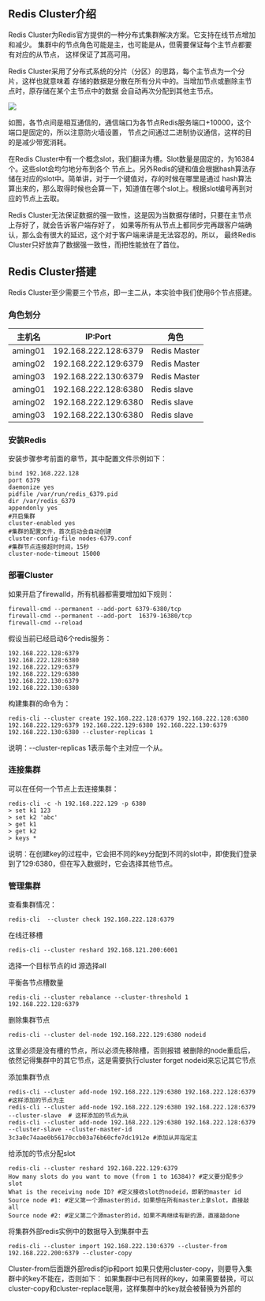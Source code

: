 ## Redis Cluster介绍

Redis Cluster为Redis官方提供的一种分布式集群解决方案。它支持在线节点增加和减少。
集群中的节点角色可能是主，也可能是从，但需要保证每个主节点都要有对应的从节点，
这样保证了其高可用。

Redis Cluster采用了分布式系统的分片（分区）的思路，每个主节点为一个分片，这样也就意味着
存储的数据是分散在所有分片中的。当增加节点或删除主节点时，原存储在某个主节点中的数据
会自动再次分配到其他主节点。

![](https://github.com/aminglinux/linux2019/blob/master/images/redis_cluster.png?raw=true)

如图，各节点间是相互通信的，通信端口为各节点Redis服务端口+10000，这个端口是固定的，所以注意防火墙设置，
节点之间通过二进制协议通信，这样的目的是减少带宽消耗。

在Redis Cluster中有一个概念slot，我们翻译为槽。Slot数量是固定的，为16384个。这些slot会均匀地分布到各个
节点上。另外Redis的键和值会根据hash算法存储在对应的slot中。简单讲，对于一个键值对，存的时候在哪里是通过
hash算法算出来的，那么取得时候也会算一下，知道值在哪个slot上。根据slot编号再到对应的节点上去取。

Redis Cluster无法保证数据的强一致性，这是因为当数据存储时，只要在主节点上存好了，就会告诉客户端存好了，
如果等所有从节点上都同步完再跟客户端确认，那么会有很大的延迟，这个对于客户端来讲是无法容忍的。所以，
最终Redis Cluster只好放弃了数据强一致性，而把性能放在了首位。

## Redis Cluster搭建

Redis Cluster至少需要三个节点，即一主二从，本实验中我们使用6个节点搭建。

### 角色划分

主机名 | IP:Port |角色
-------|---------|----
aming01|192.168.222.128:6379|Redis Master
aming02|192.168.222.129:6379|Redis Master
aming03|192.168.222.130:6379|Redis Master
aming01|192.168.222.128:6380|Redis slave
aming02|192.168.222.129:6380|Redis slave
aming03|192.168.222.130:6380|Redis slave

### 安装Redis

安装步骤参考前面的章节，其中配置文件示例如下：

```
bind 192.168.222.128
port 6379  
daemonize yes
pidfile /var/run/redis_6379.pid 
dir /var/redis_6379
appendonly yes 
#开启集群
cluster-enabled yes  
#集群的配置文件，首次启动会自动创建
cluster-config-file nodes-6379.conf  
#集群节点连接超时时间，15秒
cluster-node-timeout 15000 
```

### 部署Cluster

如果开启了firewalld，所有机器都需要增加如下规则：

	firewall-cmd --permanent --add-port 6379-6380/tcp
	firewall-cmd --permanent --add-port  16379-16380/tcp
	firewall-cmd --reload

假设当前已经启动6个redis服务：
	
	192.168.222.128:6379
	192.168.222.128:6380
	192.168.222.129:6379
	192.168.222.129:6380
	192.168.222.130:6379
	192.168.222.130:6380

构建集群的命令为：

	redis-cli --cluster create 192.168.222.128:6379 192.168.222.128:6380 192.168.222.129:6379 192.168.222.129:6380 192.168.222.130:6379 192.168.222.130:6380 --cluster-replicas 1

说明：--cluster-replicas 1表示每个主对应一个从。

### 连接集群

可以在任何一个节点上去连接集群：
```
redis-cli -c -h 192.168.222.129 -p 6380
> set k1 123
> set k2 'abc'
> get k1
> get k2
> keys *
```

说明：在创建key的过程中，它会把不同的key分配到不同的slot中，即使我们登录到了129:6380，但在写入数据时，它会选择其他节点。

### 管理集群

查看集群情况：

	redis-cli  --cluster check 192.168.222.128:6379

在线迁移槽

	redis-cli --cluster reshard 192.168.121.200:6001

选择一个目标节点的id
源选择all

平衡各节点槽数量

	redis-cli --cluster rebalance --cluster-threshold 1 192.168.222.128:6379

删除集群节点

	redis-cli --cluster del-node 192.168.222.129:6380 nodeid

这里必须是没有槽的节点，所以必须先移除槽，否则报错
被删除的node重启后，依然记得集群中的其它节点，这是需要执行cluster forget nodeid来忘记其它节点

添加集群节点

	redis-cli --cluster add-node 192.168.222.129:6380 192.168.222.128:6379  #这样添加的节点为主
	redis-cli --cluster add-node 192.168.222.129:6380 192.168.222.128:6379 --cluster-slave  # 这样添加的节点为从
	redis-cli --cluster add-node 192.168.222.129:6380 192.168.222.128:6379 --cluster-slave --cluster-master-id 3c3a0c74aae0b56170ccb03a76b60cfe7dc1912e #添加从并指定主
	
给添加的节点分配slot

	redis-cli --cluster reshard 192.168.222.129:6379
	How many slots do you want to move (from 1 to 16384)? #定义要分配多少slot
	What is the receiving node ID? #定义接收slot的nodeid，即新的master id
	Source node #1: #定义第一个源master的id，如果想在所有master上拿slot，直接敲all
	Source node #2: #定义第二个源master的id，如果不再继续有新的源，直接敲done

将集群外部redis实例中的数据导入到集群中去
	
	redis-cli --cluster import 192.168.222.130:6379 --cluster-from 192.168.222.200:6379 --cluster-copy

Cluster-from后面跟外部redis的ip和port
如果只使用cluster-copy，则要导入集群中的key不能在，否则如下：
如果集群中已有同样的key，如果需要替换，可以cluster-copy和cluster-replace联用，这样集群中的key就会被替换为外部的

